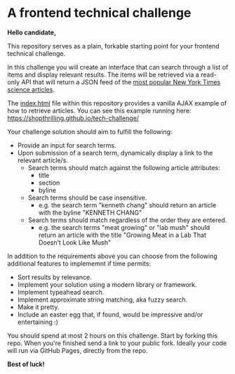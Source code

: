 # A frontend technical challenge

**Hello candidate,**

This repository serves as a plain, forkable starting point for your frontend technical challenge.

In this challenge you will create an interface that can search through a list of items and display relevant results. The items will be retrieved via a read-only API that will return a JSON feed of the [most popular New York Times science articles](https://api.nytimes.com/svc/topstories/v2/science.json?api-key=Gwxln5M3geWlhR6UE0TY1FUWKSG3wCil).

The [index.html](./index.html) file within this repository provides a vanilla AJAX example of how to retrieve articles. You can see this example running here:  
<https://shopthrilling.github.io/tech-challenge/>

Your challenge solution should aim to fulfill the following:
- Provide an input for search terms.
- Upon submission of a search term, dynamically display a link to the relevant article/s.
  - Search terms should match against the following article attributes:
    - title
    - section
    - byline
  - Search terms should be case insensitive.
    - e.g. the search term "kenneth chang" should return an article with the byline "KENNETH CHANG"
  - Search terms should match regardless of the order they are entered.
    - e.g. the search terms "meat growing" or "lab mush" should return an article with the title "Growing Meat in a Lab That Doesn’t Look Like Mush"

In addition to the requirements above you can choose from the following additional features to implememnt if time permits:
- Sort results by relevance.
- Implement your solution using a modern library or framework.
- Implement typeahead search.
- Implement approximate string matching, aka fuzzy search.
- Make it pretty.
- Include an easter egg that, if found, would be impressive and/or entertaining :)

You should spend at most 2 hours on this challenge. Start by forking this repo. When you're finished send a link to your public fork. Ideally your code will run via GitHub Pages, directly from the repo.

**Best of luck!**

